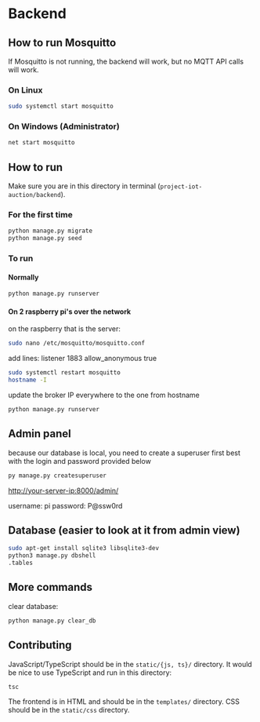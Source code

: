# Backend

## How to run Mosquitto

If Mosquitto is not running, the backend will work, but no MQTT API calls will work.

### On Linux

```sh
sudo systemctl start mosquitto
```

### On Windows (Administrator)

```sh
net start mosquitto
```

## How to run

Make sure you are in this directory in terminal (`project-iot-auction/backend`).

### For the first time

```sh
python manage.py migrate
python manage.py seed
```

### To run

#### Normally

```sh
python manage.py runserver
```

#### On 2 raspberry pi's over the network

on the raspberry that is the server:

```sh
sudo nano /etc/mosquitto/mosquitto.conf
```

add lines:
listener 1883
allow_anonymous true

```sh
sudo systemctl restart mosquitto
hostname -I
```

update the broker IP everywhere to the one from hostname

```sh
python manage.py runserver
```

## Admin panel

because our database is local, you need to create a superuser first
best with the login and password provided below

```sh
py manage.py createsuperuser
```

<http://your-server-ip:8000/admin/>

username: pi
password: P@ssw0rd

## Database (easier to look at it from admin view)

```sh
sudo apt-get install sqlite3 libsqlite3-dev
python3 manage.py dbshell
.tables
```

## More commands

clear database:

```sh
python manage.py clear_db
```

## Contributing

JavaScript/TypeScript should be in the `static/{js, ts}/` directory. It would be nice to use TypeScript and run in this directory:

```sh
tsc
```

The frontend is in HTML and should be in the `templates/` directory. CSS should be in the `static/css` directory.
